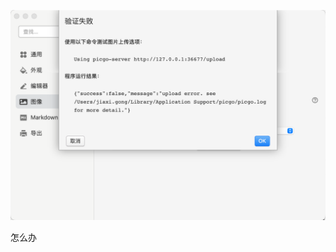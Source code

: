 ![image-20220717171813866](https://raw.githubusercontent.com/Lingerssss/notePicture/main/image-20220717171813866.png)

怎么办
